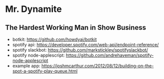 # Mr. Dynamite
## The Hardest Working Man in Show Business

- botkit: https://github.com/howdyai/botkit
- spotify api: https://developer.spotify.com/web-api/endpoint-reference/
- spotify slackbot: https://github.com/markstickley/spotifyslackbot/
- spotify node-applescript: https://github.com/andrehaveman/spotify-node-applescript
- example app: https://joshmcarthur.com/2012/08/12/building-on-the-spot-a-spotify-play-queue.html
